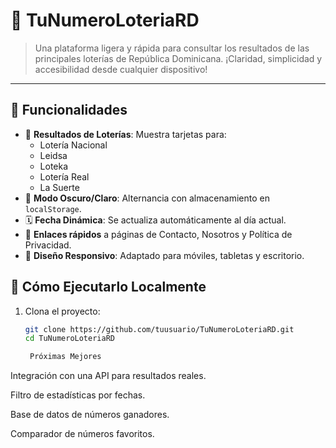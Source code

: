 # 🎰 TuNumeroLoteriaRD

> Una plataforma ligera y rápida para consultar los resultados de las principales loterías de República Dominicana. ¡Claridad, simplicidad y accesibilidad desde cualquier dispositivo!

---

## 📌 Funcionalidades

- 🔄 **Resultados de Loterías**: Muestra tarjetas para:
  - Lotería Nacional
  - Leidsa
  - Loteka
  - Lotería Real
  - La Suerte
- 🌙 **Modo Oscuro/Claro**: Alternancia con almacenamiento en `localStorage`.
- 🗓️ **Fecha Dinámica**: Se actualiza automáticamente al día actual.
- 🔗 **Enlaces rápidos** a páginas de Contacto, Nosotros y Política de Privacidad.
- 📱 **Diseño Responsivo**: Adaptado para móviles, tabletas y escritorio.

## 🚀 Cómo Ejecutarlo Localmente

1. Clona el proyecto:
   ```bash
   git clone https://github.com/tuusuario/TuNumeroLoteriaRD.git
   cd TuNumeroLoteriaRD

    Próximas Mejores
 Integración con una API para resultados reales.

 Filtro de estadísticas por fechas.

 Base de datos de números ganadores.

 Comparador de números favoritos.


